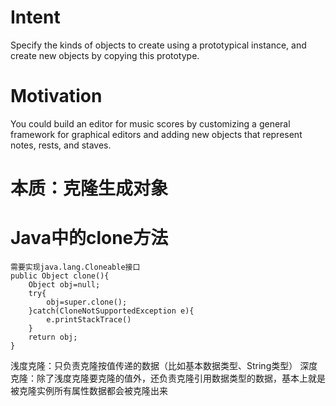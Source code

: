 # Intent

Specify the kinds of objects to create using a prototypical instance, and create new objects by copying this prototype.

# Motivation

You could build an editor for music scores by customizing a general framework for graphical editors and adding new objects that represent notes, rests, and staves. 

# 本质：克隆生成对象

# Java中的clone方法

    需要实现java.lang.Cloneable接口
    public Object clone(){
        Object obj=null;
        try{
            obj=super.clone();
        }catch(CloneNotSupportedException e){
            e.printStackTrace()
        }
        return obj;
    }
    
 浅度克隆：只负责克隆按值传递的数据（比如基本数据类型、String类型）
 深度克隆：除了浅度克隆要克隆的值外，还负责克隆引用数据类型的数据，基本上就是被克隆实例所有属性数据都会被克隆出来
 
 
